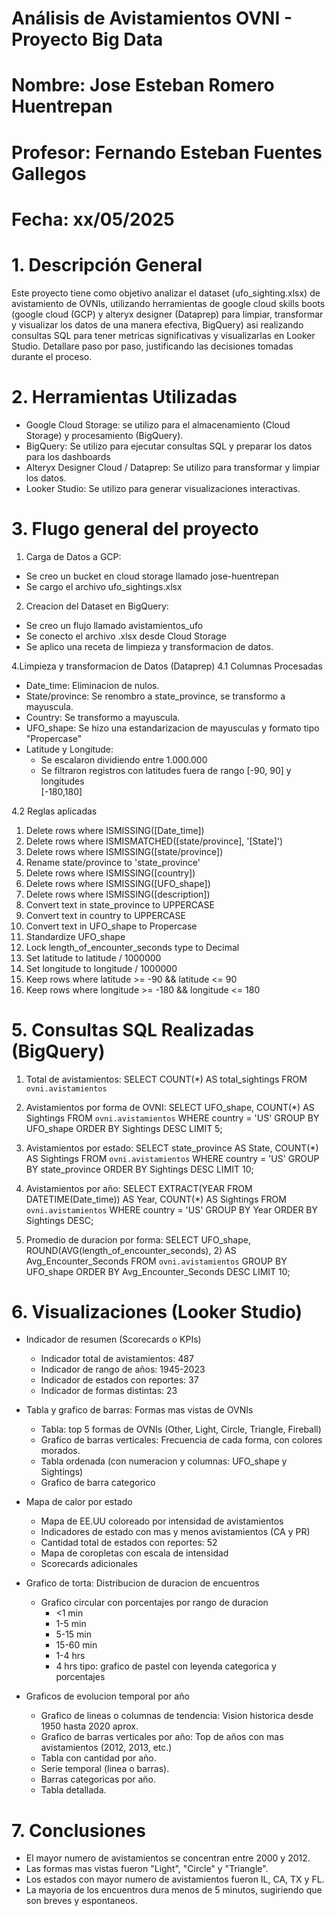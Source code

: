# Análisis de Avistamientos OVNI - Proyecto Big Data

# Nombre: Jose Esteban Romero Huentrepan
# Profesor: Fernando Esteban Fuentes Gallegos
# Fecha: xx/05/2025

# 1. Descripción General
Este proyecto tiene como objetivo analizar el dataset (ufo_sighting.xlsx) de avistamiento de OVNIs, utilizando herramientas de google cloud skills boots (google cloud (GCP) y alteryx designer (Dataprep) para limpiar, transformar y visualizar los datos de una manera efectiva, BigQuery) asi realizando consultas SQL para tener metricas significativas y visualizarlas en Looker Studio.
Detallare paso por paso, justificando las decisiones tomadas durante el proceso.

# 2. Herramientas Utilizadas
- Google Cloud Storage: se utilizo para el almacenamiento (Cloud Storage) y procesamiento (BigQuery).
- BigQuery: Se utilizo para ejecutar consultas SQL y preparar los datos para los dashboards
- Alteryx Designer Cloud / Dataprep: Se utilizo para transformar y limpiar los datos.
- Looker Studio: Se utilizo para generar visualizaciones interactivas.

# 3. Flugo general del proyecto
1. Carga de Datos a GCP:
  - Se creo un bucket en cloud storage llamado jose-huentrepan
  - Se cargo el archivo ufo_sightings.xlsx
2. Creacion del Dataset en BigQuery:
  - Se creo un flujo llamado avistamientos_ufo
  - Se conecto el archivo .xlsx desde Cloud Storage
  - Se aplico una receta de limpieza y transformacion de datos.

4.Limpieza y transformacion de Datos (Dataprep)
4.1 Columnas Procesadas
  - Date_time: Eliminacion de nulos.
  - State/province: Se renombro a state_province, se transformo a mayuscula.
  - Country: Se transformo a mayuscula.
  - UFO_shape: Se hizo una estandarizacion de mayusculas y formato tipo "Propercase"
  - Latitude y Longitude:
    - Se escalaron dividiendo entre 1.000.000
    - Se filtraron registros con latitudes fuera de rango [-90, 90] y longitudes     
    [-180,180]

4.2 Reglas aplicadas
  1. Delete rows where ISMISSING([Date_time])
  2. Delete rows where ISMISMATCHED([state/province], '[State]')
  3. Delete rows where ISMISSING([state/province])
  4. Rename state/province to 'state_province'
  5. Delete rows where ISMISSING([country])
  6. Delete rows where ISMISSING([UFO_shape])
  7. Delete rows where ISMISSING([description])
  8. Convert text in state_province to UPPERCASE
  9. Convert text in country to UPPERCASE
  10. Convert text in UFO_shape to Propercase
  11. Standardize UFO_shape
  12. Lock length_of_encounter_seconds type to Decimal
  13. Set latitude to latitude / 1000000
  14. Set longitude to longitude / 1000000
  15. Keep rows where latitude >= -90 && latitude <= 90
  16. Keep rows where longitude >= -180 && longitude <= 180

# 5. Consultas SQL Realizadas (BigQuery)
   1. Total de avistamientos:
      SELECT COUNT(*) AS total_sightings
      FROM `ovni.avistamientos`

   2. Avistamientos por forma de OVNI:
      SELECT UFO_shape, COUNT(*) AS Sightings
      FROM `ovni.avistamientos`
      WHERE country = 'US'
      GROUP BY UFO_shape
      ORDER BY Sightings DESC
      LIMIT 5;

   3. Avistamientos por estado:
      SELECT state_province AS State, COUNT(*) AS Sightings
      FROM `ovni.avistamientos`
      WHERE country = 'US'
      GROUP BY state_province
      ORDER BY Sightings DESC
      LIMIT 10;

   4. Avistamientos por año:
      SELECT EXTRACT(YEAR FROM DATETIME(Date_time)) AS Year, COUNT(*) AS Sightings
      FROM `ovni.avistamientos`
      WHERE country = 'US'
      GROUP BY Year
      ORDER BY Sightings DESC;

   5. Promedio de duracion por forma:
      SELECT UFO_shape, ROUND(AVG(length_of_encounter_seconds), 2) AS                 
      Avg_Encounter_Seconds
      FROM `ovni.avistamientos`
      GROUP BY UFO_shape
      ORDER BY Avg_Encounter_Seconds DESC
      LIMIT 10;

# 6. Visualizaciones (Looker Studio)
   - Indicador de resumen (Scorecards o KPIs)
      * Indicador total de avistamientos: 487
      * Indicador de rango de años: 1945-2023
      * Indicador de estados con reportes: 37
      * Indicador de formas distintas: 23
    
   - Tabla y grafico de barras: Formas mas vistas de OVNIs
       * Tabla: top 5 formas de OVNIs (Other, Light, Circle, Triangle, Fireball)
       * Grafico de barras verticales:  Frecuencia de cada forma, con colores morados.
       * Tabla ordenada (con numeracion y columnas: UFO_shape y Sightings)
       * Grafico de barra categorico

   - Mapa de calor por estado
     * Mapa de EE.UU coloreado por intensidad de avistamientos
     * Indicadores de estado con mas y menos avistamientos (CA y PR)
     * Cantidad total de estados con reportes: 52
     * Mapa de coropletas con escala de intensidad
     * Scorecards adicionales

   - Grafico de torta: Distribucion de duracion de encuentros
     * Grafico circular con porcentajes por rango de duracion
       * <1 min
       * 1-5 min
       * 5-15 min
       * 15-60 min
       * 1-4 hrs
       * 4 hrs tipo: grafico de pastel con leyenda categorica y porcentajes
      
   - Graficos de evolucion temporal por año
     * Grafico de lineas o columnas de tendencia: Vision historica desde 1950 hasta 2020 aprox.
     * Grafico de barras verticales por año: Top de años con mas avistamientos (2012, 2013, 
     etc.)
     * Tabla con cantidad por año.
     * Serie temporal (linea o barras).
     * Barras categoricas por año.
     * Tabla detallada.

# 7. Conclusiones
- El mayor numero de avistamientos se concentran entre 2000 y 2012.
- Las formas mas vistas fueron "Light", "Circle" y "Triangle".
- Los estados con mayor numero de avistamientos fueron IL, CA, TX y FL.
- La mayoria de los encuentros dura menos de 5 minutos, sugiriendo que son breves y espontaneos.
     
